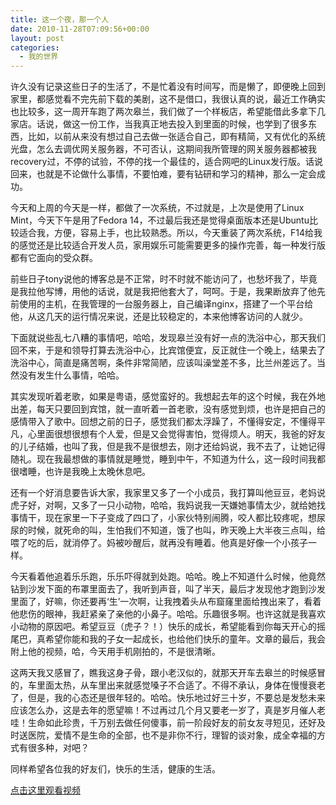 ```yaml
---
title: 这一个夜，那一个人
date: 2010-11-28T07:09:56+00:00
layout: post
categories:
  - 我的世界
---
```

许久没有记录这些日子的生活了，不是忙着没有时间写，而是懒了，即便晚上回到家里，都感觉看不完先前下载的美剧，这不是借口，我很认真的说，最近工作确实也比较多，这一周开车跑了两次皋兰，我们做了一个样板店，希望能借此多拿下几家店。话说，做这一份工作，当我真正地去投入到里面的时候，也学到了很多东西，比如，以前从来没有想过自己去做一张适合自己，即有精简，又有优化的系统光盘，怎么去调优网关服务器，不可否认，这期间我所管理的网关服务器都被我recovery过，不停的试验，不停的找一个最佳的，适合网吧的Linux发行版。话说回来，也就是不论做什么事情，不要怕难，要有钻研和学习的精神，那么一定会成功。

今天和上周的今天是一样，都做了一次系统，不过就是，上次是使用了Linux Mint，今天下午是用了Fedora 14，不过最后我还是觉得桌面版本还是Ubuntu比较适合我，方便，容易上手，也比较熟悉。所以，今天重装了两次系统，F14给我的感觉还是比较适合开发人员，家用娱乐可能需要更多的操作完善，每一种发行版都有它面向的受众群。

前些日子tony说他的博客总是不正常，时不时就不能访问了，也愁坏我了，毕竟是我拉他写博，用他的话说，就是我把他套大了，呵呵。于是，我果断放弃了他先前使用的主机，在我管理的一台服务器上，自己编译nginx，搭建了一个平台给他，从这几天的运行情况来说，还是比较稳定的，本来他博客访问的人就少。

下面就说些乱七八糟的事情吧，哈哈，发现皋兰没有好一点的洗浴中心，那天我们回不来，于是和领导打算去洗浴中心，比宾馆便宜，反正就住一个晚上，结果去了洗浴中心，简直是痛苦啊，条件非常简陋，应该叫澡堂差不多，比兰州差远了。当然没有发生什么事情，哈哈。
<!--more-->
其实发现听着老歌，如果是粤语，感觉蛮好的。我想起去年的这个时候，我在外地出差，每天只要回到宾馆，就一直听着一首老歌，没有感觉到烦，也许是把自己的感情带入了歌中。回想之前的日子，感觉我们都太浮躁了，不懂得安定，不懂得平凡，心里面很想很想有个人爱，但是又会觉得害怕，觉得烦人。明天，我爸的好友的儿子结婚，也叫了我，但是我不是很想去，刚才还给妈说，我不去了，让她记得随礼。现在我最想做的事情就是睡觉，睡到中午，不知道为什么，这一段时间我都很嗜睡，也许是我晚上太晚休息吧。

还有一个好消息要告诉大家，我家里又多了一个小成员，我打算叫他豆豆，老妈说虎子好，对啊，又多了一只小动物，哈哈，我妈说我一天嫌她事情太少，就给她找事情干，现在家里一下子变成了四口了，小家伙特别闹腾，咬人都比较疼呢，想尿尿的时候，就死命的叫，生怕我们不知道，饿了也叫，昨天晚上大半夜三点叫，给喂了吃的后，就消停了。妈被吵醒后，就再没有睡着。他真是好像一个小孩子一样。

今天看着他追着乐乐跑，乐乐吓得就到处跑。哈哈。晚上不知道什么时候，他竟然钻到沙发下面的布罩里面去了，我听到声音，叫了半天，最后才发现他才跑到沙发里面了，好嘛，你还要再‘生’一次啊，让我拽着头从布窟窿里面给拽出来了，看着他悲伤的眼神，我赶紧亲了亲他的小鼻子。哈哈。乐趣很多啊。也许这就是我喜欢小动物的原因吧。希望豆豆（虎子？！）快乐的成长，希望能看到你每天开心的摇尾巴，真希望你能和我的子女一起成长，也给他们快乐的童年。文章的最后，我会附上他的视频，哈，今天用手机刚拍的，不是很清晰。

这两天我又感冒了，瞧我这身子骨，跟小老汉似的，就那天开车去皋兰的时候感冒的，车里面太热，从车里出来就感觉嗓子不合适了。不得不承认，身体在慢慢衰老了，但是，我的心态还是很年轻的。哈哈。快乐地过好三十岁，不要总是发愁未来应该怎么办，这是去年的愿望嘛！不过再过几个月又要老一岁了，真是岁月催人老哇！生命如此珍贵，千万别去做任何傻事，前一阶段好友的前女友寻短见，还好及时送医院，爱情不是生命的全部，也不是非你不行，理智的谈对象，成全幸福的方式有很多种，对吧？

同样希望各位我的好友们，快乐的生活，健康的生活。

[点击这里观看视频](http://v.youku.com/v_show/id_XMjI1NjUzNTky.html "my cute doggy")